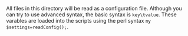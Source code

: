 All files in this directory will be read as a configuration file. Although you can
try to use advanced syntax, the basic syntax is `key\tvalue`. These varables are
loaded into the scripts using the perl syntax `my $settings=readConfig();`.

